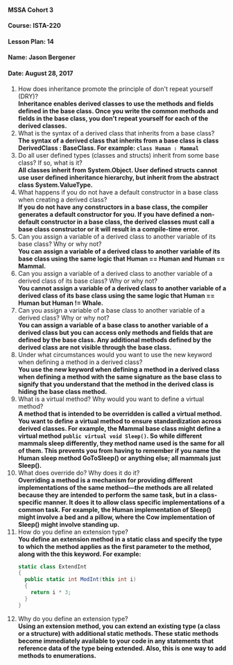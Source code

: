 #### MSSA Cohort 3
#### Course: ISTA-220
#### Lesson Plan: 14
#### Name: Jason Bergener
#### Date: August 28, 2017

1. How does inheritance promote the principle of don't repeat yourself (DRY)?  
**Inheritance enables derived classes to use the methods and fields defined in the base class. Once you write the common methods and fields in the base class, you don't repeat yourself for each of the derived classes.**
1. What is the syntax of a derived class that inherits from a base class?  
**The syntax of a derived class that inherits from a base class is class DerivedClass : BaseClass. For example: `class Human : Mammal`**
1. Do all user defined types (classes and structs) inherit from some base class? If so, what is it?  
**All classes inherit from System.Object. User defined structs cannot use user defined inheritance hierarchy, but inherit from the abstract class System.ValueType.**
1. What happens if you do not have a default constructor in a base class when creating a derived class?  
**If you do not have any constructors in a base class, the compiler generates a default constructor for you. If you have defined a non-default constructor in a base class, the derived classes must call a base class constructor or it will result in a compile-time error.**
1. Can you assign a variable of a derived class to another variable of its base class? Why or why not?  
**You can assign a variable of a derived class to another variable of its base class using the same logic that Human == Human and Human == Mammal.**
1. Can you assign a variable of a derived class to another variable of a derived class of its base class? Why or why not?  
**You cannot assign a variable of a derived class to another variable of a derived class of its base class using the same logic that Human == Human but Human != Whale.**
1. Can you assign a variable of a base class to another variable of a derived class? Why or why not?  
**You can assign a variable of a base class to another variable of a derived class but you can access only methods and fields that are defined by the base class. Any additional methods defined by the derived class are not visible through the base class.**
1. Under what circumstances would you want to use the new keyword when defining a method in a derived class?  
**You use the new keyword when defining a method in a derived class when defining a method with the same signature as the base class to signify that you understand that the method in the derived class is hiding the base class method.**
1. What is a virtual method? Why would you want to define a virtual method?  
**A method that is intended to be overridden is called a virtual method. You want to define a virtual method to ensure standardization across derived classes. For example, the Mammal base class might define a virtual method `public virtual void Sleep()`. So while different mammals sleep differently, they method name used is the same for all of them. This prevents you from having to remember if you name the Human sleep method GoToSleep() or anything else; all mammals just Sleep().**
1. What does override do? Why does it do it?  
**Overriding a method is a mechanism for providing different implementations of the same method—the methods are all related because they are intended to perform the same task, but in a class-specific manner. It does it to allow class specific implementations of a common task. For example, the Human implementation of Sleep() might involve a bed and a pillow, where the Cow implementation of Sleep() might involve standing up.**
1. How do you define an extension type?  
**You define an extension method in a static class and specify the type to which the method applies as the first parameter to the method, along with the this keyword. For example:**
    ```csharp
    static class ExtendInt
    {
      public static int ModInt(this int i)
      {
        return i * 3;
      }
    }
    ```
1. Why do you define an extension type?  
**Using an extension method, you can extend an existing type (a class or a structure) with additional static methods. These static methods become immediately available to your code in any statements that reference data of the type being extended. Also, this is one way to add methods to enumerations.**
